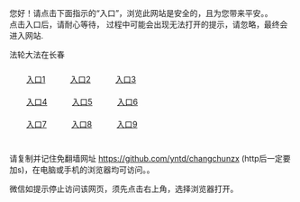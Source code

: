 您好！请点击下面指示的“入口”，浏览此网站是安全的，且为您带来平安。。 <br/>
点击入口后，请耐心等待， 过程中可能会出现无法打开的提示，请忽略，最终会进入网站. </br>

法轮大法在长春<br/>
<div style="padding:10px"><a style="margin:20px" target="_blank" href="https://d39iy952w35tcs.cloudfront.net/2Qpsp?sglqmhm" id="ccLink1" rel="nofollow">入口1</a> <a target="_blank" style="margin:20px" href="https://d1cph7mwgwvnt3.cloudfront.net/2Qpsp?mrmwjseb" id="ccLink2" rel="nofollow">入口2</a> <a style="margin:20px" target="_blank" href="https://d2f6bryj2e2h4l.cloudfront.net/2Qpsp?ovivpw" id="ccLink3" rel="nofollow">入口3</a></div>

<div style="padding:10px" ><a style="margin:20px" target="_blank" href="https://d39iy952w35tcs.cloudfront.net/2Qpsp?sglqmhm" id="ccLink4" rel="nofollow">入口4</a> <a style="margin:20px" href="https://d1cph7mwgwvnt3.cloudfront.net/2Qpsp?mrmwjseb" target="_blank" id="ccLink5" rel="nofollow">入口5</a> <a style="margin:20px" href="https://d2f6bryj2e2h4l.cloudfront.net/2Qpsp?ovivpw" target="_blank" id="ccLink6" rel="nofollow">入口6</a></div>

<div style="padding:10px"><a style="margin:20px" target="_blank" href="https://d39iy952w35tcs.cloudfront.net/2Qpsp?sglqmhm" id="ccLink7" rel="nofollow">入口7</a> <a style="margin:20px" href="https://d1cph7mwgwvnt3.cloudfront.net/2Qpsp?mrmwjseb" target="_blank" id="ccLink8" rel="nofollow">入口8</a> <a style="margin:20px" target="_blank" href="https://d2f6bryj2e2h4l.cloudfront.net/2Qpsp?ovivpw" id="ccLink9" rel="nofollow">入口9</a></div>

<br/>



请复制并记住免翻墙网址 https://github.com/yntd/changchunzx (http后一定要加s)，在电脑或手机的浏览器均可访问。。<br/>

微信如提示停止访问该网页，须先点击右上角，选择浏览器打开。
